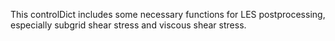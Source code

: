 This controlDict includes some necessary functions for LES postprocessing, especially subgrid shear stress and viscous shear stress.
